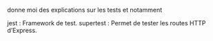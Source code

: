 donne moi des explications sur les tests
et notamment

jest : Framework de test.
supertest : Permet de tester les routes HTTP d’Express.